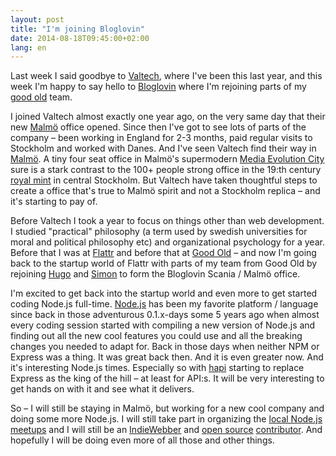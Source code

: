 ```yaml
---
layout: post
title: "I'm joining Bloglovin"
date: 2014-08-18T09:45:00+02:00
lang: en
---
```


<span class="p-summary">Last week I said goodbye to [Valtech](https://valtech.se/), where I've been this last year, and this week I'm happy to say hello to [Bloglovin](http://www.bloglovin.com/blog/4308583/?claim=42679w3fmct) where I'm rejoining parts of my [good old](http://goodold.se/) team.</span>

I joined Valtech almost exactly one year ago, on the very same day that their new [Malmö](https://www.youtube.com/watch?v=MTvIv-FYtJ4) office opened. Since then I've got to see lots of parts of the company – been working in England for 2-3 months, paid regular visits to Stockholm and worked with Danes. And I've seen Valtech find their way in [Malmö](http://www.themalmo.com/). A tiny four seat office in Malmö's supermodern [Media Evolution City](http://www.mediaevolutioncity.se/) sure is a stark contrast to the 100+ people strong office in the 19:th century [royal mint](http://sv.wikipedia.org/wiki/Kungliga_Myntet) in central Stockholm. But Valtech have taken thoughtful steps to create a office that's true to Malmö spirit and not a Stockholm replica – and it's starting to pay of.

Before Valtech I took a year to focus on things other than web development. I studied "practical" philosophy (a term used by swedish universities for moral and political philosophy etc) and organizational psychology for a year. Before that I was at [Flattr](http://flattr.com/) and before that at [Good Old](http://goodold.se/) – and now I'm going back to the startup world of Flattr with parts of my team from Good Old by rejoining [Hugo](https://github.com/hugowetterberg/) and [Simon](http://iamsim.me/) to form the Bloglovin Scania / Malmö office.

I'm excited to get back into the startup world and even more to get started coding Node.js full-time. [Node.js](http://nodejs.org/) has been my favorite platform / language since back in those adventurous 0.1.x-days some 5 years ago when almost every coding session started with compiling a new version of Node.js and finding out all the new cool features you could use and all the breaking changes you needed to adapt for. Back in those days when neither NPM or Express was a thing. It was great back then. And it is even greater now. And it's interesting Node.js times. Especially so with [hapi](http://hapijs.com/) starting to replace Express as the king of the hill – at least for API:s. It will be very interesting to get hands on with it and see what it delivers.

So – I will still be staying in Malmö, but working for a new cool company and doing some more Node.js. I will still take part in organizing the [local Node.js meetups](https://www.facebook.com/groups/400455179975492/) and I will still be an [IndieWebber](http://indiewebcamp.com/) and [open source](https://github.com/voxpelli/) [contributor](https://www.npmjs.org/~voxpelli). And hopefully I will be doing even more of all those and other things.

